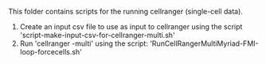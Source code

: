 This folder contains scripts for the running cellranger (single-cell data).

1) Create an input csv file to use as input to cellranger using the script 'script-make-input-csv-for-cellranger-multi.sh'
2) Run 'cellranger -multi' using the script: 'RunCellRangerMultiMyriad-FMI-loop-forcecells.sh'

